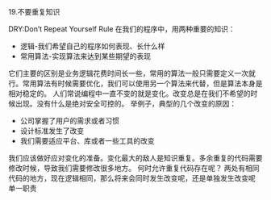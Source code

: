 19.不要重复知识

DRY:Don’t Repeat Yourself Rule
在我们的程序中，用两种重要的知识：

- 逻辑-我们希望自己的程序如何表现、长什么样
- 常用算法-实现算法来达到某些期望的表现

它们主要的区别是业务逻辑花费时间长一些，常用的算法一般只需要定义一次就行。常用算法有时候需要优化，我们可以使用另一个算法来代替，但是算法本身是相对稳定的。
人们常说编程中一直不变的就是变化。改变总是在我们不希望的时候出现。没有什么是绝对安全可控的。
举例子，典型的几个改变的原因：

- 公司掌握了用户的需求或者习惯
- 设计标准发生了改变
- 我们需要适应平台、库或者一些工具的改变

我们应该做好应对变化的准备。变化最大的敌人是知识重复。多余重复的代码需要修改时候，导致我们需要修改很多地方。
何时允许重复代码存在呢？
两处有相同代码的地方，现在逻辑相同，那么将来会同时发生改变呢，还是单独发生改变呢
单一职责
